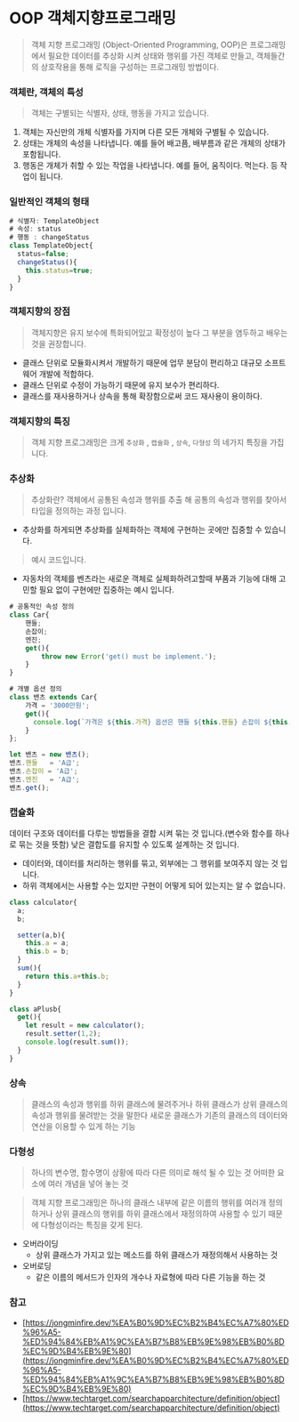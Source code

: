 # OOP 객체지향프로그래밍
> 객체 지향 프로그래밍 (Object-Oriented Programming, OOP)은 프로그래밍에서 필요한 데이터를 추상화 시켜 상태와 행위를 가진 객체로 만들고, 객체들간의 상호작용을 통해 로직을 구성하는 프로그래밍 방법이다.

### 객체란, 객체의 특성
> 객체는 구별되는 식별자, 상태, 행동을 가지고 있습니다. 
1. 객체는 자신만의 개체 식별자를 가지며 다른 모든 개체와 구별될 수 있습니다.
2. 상태는 개체의 속성을 나타냅니다. 예를 들어 배고픔, 배부름과 같은 개체의 상태가 포함됩니다.
3. 행동은 개체가 취할 수 있는 작업을 나타냅니다. 예를 들어, 움직이다. 먹는다. 등 작업이 됩니다.

### 일반적인 객체의 형태
```js
# 식별자: TemplateObject
# 속성: status
# 행동 : changeStatus 
class TemplateObject{
  status=false;
  changeStatus(){
    this.status=true;
  }
}
```

### 객체지향의 장점
> 객체지향은 유지 보수에 특화되어있고 확정성이 높다 그 부분을 염두하고 배우는것을 권장합니다.
- 클래스 단위로 모듈화시켜서 개발하기 때문에 업무 분담이  편리하고 대규모 소프트웨어 개발에 적합하다.
- 클래스 단위로 수정이 가능하기 때문에 유지 보수가 편리하다.
- 클래스를 재사용하거나 상속을 통해 확장함으로써 코드 재사용이 용이하다.

### 객체지향의 특징
> 객체 지향 프로그래밍은 크게 `추상화` , `캡슐화` , `상속`, `다형성` 의 네가지 특징을 가집니다.

### 추상화
> 추상화란? 객체에서 공통된 속성과 행위를 추출 해 공통의 속성과 행위를 찾아서 타입을 정의하는 과정 입니다.
 - 추상화를 하게되면 추상화를 실체화하는 객체에 구현하는 곳에만 집중할 수 있습니다.

> 예시 코드입니다.
- 자동차의 객체를 벤츠라는 새로운 객체로 실체화하려고할때 부품과 기능에 대해 고민할 필요 없이 구현에만 집중하는 예시 입니다.
```js
# 공통적인 속성 정의
class Car{
    핸들;
    손잡이;
    엔진;
    get(){
        throw new Error('get() must be implement.');
    }
}

# 개별 옵션 정의
class 밴츠 extends Car{
    가격 = '3000만원';
    get(){
      console.log(`가격은 ${this.가격} 옵션은 핸들 ${this.핸들} 손잡이 ${this.손잡이} 엔진 ${this.엔진}입니다.`);
    }
};

let 밴츠 = new 밴츠();
밴츠.핸들   = 'A급';
밴츠.손잡이 = 'A급';
밴츠.엔진   = 'A급';
밴츠.get();

```

### 캡슐화
데이터 구조와 데이터를 다루는 방법들을 결합 시켜 묶는 것 입니다.(변수와 함수를 하나로 묶는 것을 뜻함)
낮은 결합도를 유지할 수 있도록 설계하는 것 입니다.
- 데이터와, 데이터를 처리하는 행위를 묶고, 외부에는 그 행위를 보여주지 않는 것 입니다.
- 하위 객체에서는 사용할 수는 있지만 구현이 어떻게 되어 있는지는 알 수 없습니다.

```js
class calculator{
  a;
  b;

  setter(a,b){
    this.a = a;
    this.b = b;
  }
  sum(){
    return this.a+this.b;
  }
}

class aPlusb{
  get(){
    let result = new calculator();
    result.setter(1,2);
    console.log(result.sum());
  }
}
```

### 상속
> 클래스의 속성과 행위를 하위 클래스에 물려주거나 하위 클래스가 상위 클래스의 속성과 행위를 물려받는 것을 말한다
새로운 클래스가 기존의 클래스의 데이터와 연산을 이용할 수 있게 하는 기능

### 다형성
> 하나의 변수명, 함수명이 상황에 따라 다른 의미로 해석 될 수 있는 것
어떠한 요소에 여러 개념을 넣어 놓는 것

> 객체 지향 프로그래밍은 하나의 클래스 내부에 같은 이름의 행위를 여러개 정의하거나 상위 클래스의 행위를 하위 클래스에서 재정의하여 사용할 수 있기 때문에 다형성이라는 특징을 갖게 된다.
 - 오버라이딩
   - 상위 클래스가 가지고 있는 메소드를 하위 클래스가 재정의해서 사용하는 것
 - 오버로딩
   - 같은 이름의 메서드가 인자의 개수나 자료형에 따라 다른 기능을 하는 것

### 참고
- [https://jongminfire.dev/%EA%B0%9D%EC%B2%B4%EC%A7%80%ED%96%A5-%ED%94%84%EB%A1%9C%EA%B7%B8%EB%9E%98%EB%B0%8D%EC%9D%B4%EB%9E%80](https://jongminfire.dev/%EA%B0%9D%EC%B2%B4%EC%A7%80%ED%96%A5-%ED%94%84%EB%A1%9C%EA%B7%B8%EB%9E%98%EB%B0%8D%EC%9D%B4%EB%9E%80)
- [https://www.techtarget.com/searchapparchitecture/definition/object](https://www.techtarget.com/searchapparchitecture/definition/object)